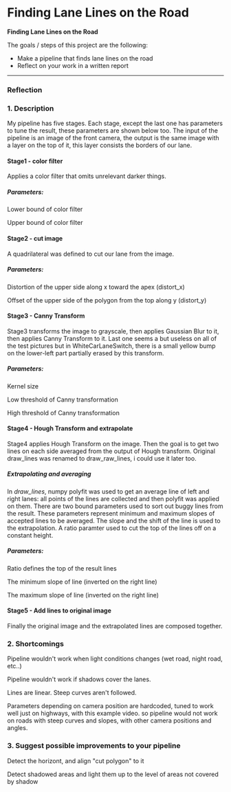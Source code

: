 # **Finding Lane Lines on the Road** 


**Finding Lane Lines on the Road**

The goals / steps of this project are the following:
* Make a pipeline that finds lane lines on the road
* Reflect on your work in a written report


[//]: # (Image References)



---

### Reflection

### 1. Description

My pipeline has five stages. Each stage, except the last one has parameters to tune the result, these parameters are shown below too. The input of the pipeline is an image of the front camera, the output is the same image with a layer on the top of it, this layer consists the borders of our lane.

#### Stage1 - color filter 
Applies a color filter that omits unrelevant darker things.

[image1]: .//test_images_output/stage1.png "Stage1"

##### Parameters:

Lower bound of color filter

Upper bound of color filter

#### Stage2 - cut image
A quadrilateral was defined to cut our lane from the image. 

[image2]: .//test_images_output/stage2.png "Stage2"

##### Parameters:

Distortion of the upper side along x toward the apex (distort_x)

Offset of the upper side of the polygon from the top along y (distort_y)

#### Stage3 - Canny Transform
Stage3 transforms the image to grayscale, then applies Gaussian Blur to it, then applies Canny Transform to it. Last
one seems a but useless on all of the test pictures but in WhiteCarLaneSwitch, there is a small yellow bump on the
lower-left part partially erased by this transform.

[image3]: .//test_images_output/stage3.png "Stage3"

##### Parameters:
Kernel size

Low threshold of Canny transformation

High threshold of Canny transformation

#### Stage4 - Hough Transform and extrapolate
Stage4 applies Hough Transform on the image. Then the goal is to get two lines on each side averaged from the output of Hough transform.
Original draw_lines was renamed to draw_raw_lines, i could use it later too. 

[image4]: .//test_images_output/stage4noext.png "Stage4noext"

##### Extrapolating and averaging
In _draw_lines_, numpy polyfit was used to get an average
line of left and right lanes: all points of the lines are collected and then polyfit was applied on them. There are two bound parameters used to sort out buggy lines from the result. These
parameters represent minimum and maximum slopes of accepted lines to be averaged. 
The slope and the shift of the line is used to the extrapolation. A ratio paramter used to cut the top of the lines off on a constant height.

[image5]: .//test_images_output/stage4.png "Stage4"

##### Parameters:

Ratio defines the top of the result lines

The minimum slope of line (inverted on the right line)

The maximum slope of line (inverted on the right line)

#### Stage5 - Add lines to original image
Finally the original image and the extrapolated lines are composed together.

[image6]: .//test_images_output/whiteCarLaneSwitch.png "Final image"

### 2. Shortcomings
Pipeline wouldn't work when light conditions changes (wet road, night road, etc..)

Pipeline wouldn't work if shadows cover the lanes.

Lines are linear. Steep curves aren't followed.

Parameters depending on camera position are hardcoded, tuned to work well just on highways,  with this example video. so pipeline would not work on
roads with steep curves and slopes, with other camera positions and angles.


### 3. Suggest possible improvements to your pipeline

Detect the horizont, and align "cut polygon" to it

Detect shadowed areas and light them up to the level of areas not covered by shadow
